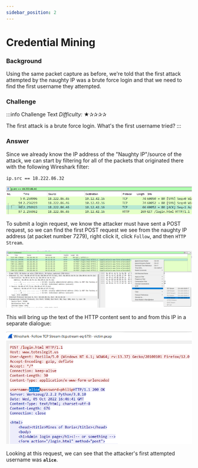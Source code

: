 ```yaml
---
sidebar_position: 2
---
```

# Credential Mining

### Background
Using the same packet capture as before, we're told that the first attack attempted by the naughty IP was a brute force login and that we need to find the first username they attempted.

### Challenge
:::info Challenge Text
*Difficulty:* ★✰✰✰✰

The first attack is a brute force login. What's the first username tried?
:::

### Answer

Since we already know the IP address of the "Naughty IP"/source of the attack, we can start by filtering for all of the packets that originated there with the following Wireshark filter:

```
ip.src == 18.222.86.32
```

![Artifact PCAP, filtered on the naughty IP](./assets/img/wr2-1.png)

To submit a login request, we know the attacker must have sent a POST request, so we can find the first POST request we see from the naughty IP address (at packet number 7279), right click it, click ```Follow```, and then ```HTTP Stream```. 

![Steps to following the HTTP Stream of the naughty IP's first POST request](./assets/img/wr2-2.png)

This will bring up the text of the HTTP content sent to and from this IP in a separate dialogue:

![Text of the first POST request sent by the naughty IP](./assets/img/wr2-3.png)

Looking at this request, we can see that the attacker's first attempted username was **```alice```**.
